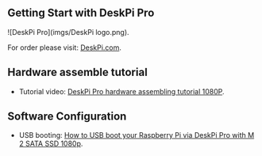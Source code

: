 ## Getting Start with DeskPi Pro
![DeskPi Pro](imgs/DeskPi logo.png).

For order please visit: [DeskPi.com](https://www.deskpi.com/).

## Hardware assemble tutorial

* Tutorial video: [DeskPi Pro hardware assembling tutorial 1080P](https://youtu.be/MB76Lt0VXuo).

## Software Configuration 

* USB booting: [How to USB boot your Raspberry Pi via DeskPi Pro with M 2 SATA SSD 1080p](https://youtu.be/wUHZb9E_WDQ).

